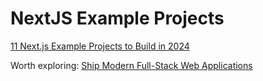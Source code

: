 # NextJS Example Projects

[11 Next.js Example Projects to Build in 2024](https://prismic.io/blog/nextjs-example-projects)

Worth exploring: [Ship Modern Full-Stack Web Applications](https://www.epicweb.dev/)
